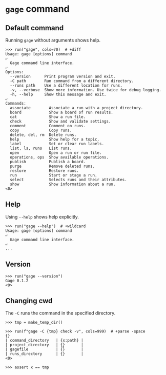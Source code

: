 # `gage` command

## Default command

Running `gage` without arguments shows help.

    >>> run("gage", cols=70)  # +diff
    Usage: gage [options] command
    ⤶
      Gage command line interface.
    ⤶
    Options:
      --version      Print program version and exit.
      -C path        Run command from a different directory.
      --runs path    Use a different location for runs.
      -v, --verbose  Show more information. Use twice for debug logging.
      -h, --help     Show this message and exit.
    ⤶
    Commands:
      associate        Associate a run with a project directory.
      board            Show a board of run results.
      cat              Show a run file.
      check            Show and validate settings.
      comment          Comment on runs.
      copy             Copy runs.
      delete, del, rm  Delete runs.
      help             Show help for a topic.
      label            Set or clear run labels.
      list, ls, runs   List runs.
      open             Open a run or run file.
      operations, ops  Show available operations.
      publish          Publish a board.
      purge            Remove deleted runs.
      restore          Restore runs.
      run              Start or stage a run.
      select           Selects runs and their attributes.
      show             Show information about a run.
    <0>

## Help

Using `--help` shows help explicitly.

    >>> run("gage --help")  # +wildcard
    Usage: gage [options] command
    ⤶
      Gage command line interface.
    ⤶
    ...

## Version

    >>> run("gage --version")
    Gage 0.1.2
    <0>

## Changing cwd

The `-C` runs the command in the specified directory.

    >>> tmp = make_temp_dir()

    >>> run(f"gage -C {tmp} check -v", cols=999)  # +parse -space
    {}
    | command_directory   | {x:path} |
    | project_directory   | {}       |
    | gagefile            | {}       |
    | runs_directory      | {}       |
    <0>

    >>> assert x == tmp

